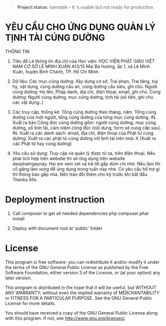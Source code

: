 > **Project status**: *runnable* - It 's usable but not ready for production.

# YÊU CẦU CHO ỨNG DỤNG QUẢN LÝ TỊNH TÀI CÚNG DƯỜNG

THÔNG TIN

1. Tiêu đề
Là thông tin địa chỉ của Học viện:
HỌC VIỆN PHẬT GIÁO VIỆT NAM
CƠ SỞ LÊ MINH XUÂN
A13/15 Mai Bá Hương, ấp 1, xã Lê Minh Xuân, huyện Bình Chánh, TP. Hồ Chí Minh.

2. Dữ liệu:
Các mục cúng dường: Xây dựng cơ sở, Trai phạn, Trai tăng, tuỳ hỷ, vật dụng, cúng dường cầu an, cúng dường cầu siêu, ghi chú.
Người cúng dường: Họ tên, Pháp danh, địa chỉ, điện thoại, email, ghi chú.
Cúng dường: Người cúng dường, mục cúng dường, tịnh tài (số tiền, ghi chú các vật dụng..)

3. Các truy cập, thống kê:
Tổng cúng dường theo tháng, năm. Tổng cúng dường của một người, tổng cúng dường của từng mục cúng dường. IN.
Xuất ra bản Công đức cúng dường gồm: người cúng dường, mục cúng dường, số tịnh tài, cảm niệm công đức (nội dung, form sẽ cung cấp sau). IN.
Xuất ra các danh sách: email, địa chỉ, điện thoại của Phật tử cúng dường.
Xuất ra các phật tử cúng dường với tịnh tài trên mức X
(Xuất ra các Phật tử hay cúng dường)

4. Yêu cầu sử dụng:
Truy cập và quản lý được từ xa, trên điện thoại.
Nếu phải tích hợp trên website thì sẽ ứng dụng trên website daophatngaynay.
Hai em xem xét và trả lời gấp dùm chị nhé. Nếu làm thì cố gắng làm xong để ứng dụng trong tuần này nhé. Có yêu cầu hỗ trợ gì thì thông báo gấp nha.
Nên trao đổi thêm cho kỹ trước khi bắt đầu.
Thanks Alls.

# Deployment instruction

1. Call composer to get all needed dependencies
php composer.phar install

2. Deploy with document root at 'public' folder

# License

This program is free software: you can redistribute it and/or modify it under the terms of the GNU General Public License as published by the Free Software Foundation, either version 3 of the License, or (at your option) any later version.

This program is distributed in the hope that it will be useful, but WITHOUT ANY WARRANTY; without even the implied warranty of MERCHANTABILITY or FITNESS FOR A PARTICULAR PURPOSE. See the GNU General Public License for more details.

You should have received a copy of the GNU General Public License along with this program. If not, see http://www.gnu.org/licenses/.
